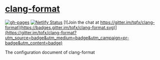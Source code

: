 # [clang-format](https://clang.llvm.org/docs/ClangFormatStyleOptions.html)

[![gh-pages](https://github.com/tqfx/clang-format/actions/workflows/gh-pages.yml/badge.svg)](https://github.com/tqfx/clang-format/actions/workflows/gh-pages.yml)
[![Netlify Status](https://api.netlify.com/api/v1/badges/33cd4d1b-82d8-48c7-8565-9037620b8f13/deploy-status)](https://app.netlify.com/sites/clang-format/deploys)
[![Join the chat at https://gitter.im/tqfx/clang-format](https://badges.gitter.im/tqfx/clang-format.svg)](https://gitter.im/tqfx/clang-format?utm_source=badge&utm_medium=badge&utm_campaign=pr-badge&utm_content=badge)

The configuration document of clang-format
